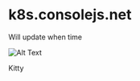 # k8s.consolejs.net

Will update when time

![Alt Text](https://media.giphy.com/media/vFKqnCdLPNOKc/giphy.gif)

Kitty
